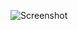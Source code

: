 ![Screenshot](https://raw.githubusercontent.com/Cryakl/Ultimate-RAT-Collection/refs/heads/main/CraxsRat/CraxsRat%20v5.1/Screenshot.png)
